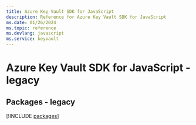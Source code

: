 ```yaml
---
title: Azure Key Vault SDK for JavaScript
description: Reference for Azure Key Vault SDK for JavaScript
ms.date: 01/26/2024
ms.topic: reference
ms.devlang: javascript
ms.service: keyvault
---
```

# Azure Key Vault SDK for JavaScript - legacy
## Packages - legacy
[!INCLUDE [packages](key-vault-index.md)]